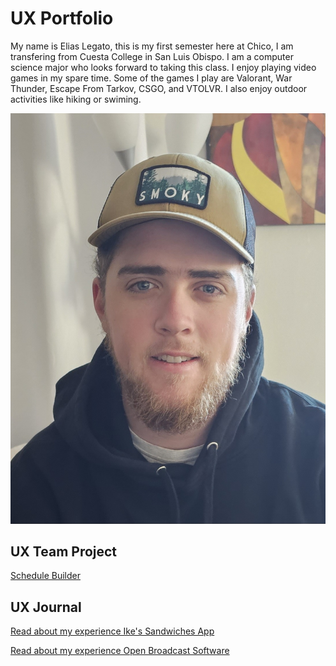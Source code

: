 # UX Portfolio

My name is Elias Legato, this is my first semester here at Chico, I am transfering from Cuesta College in San Luis Obispo. 
I am a computer science major who looks forward to taking this class. I enjoy playing video games in my spare time.
Some of the games I play are Valorant, War Thunder, Escape From Tarkov, CSGO, and VTOLVR. I also enjoy outdoor activities
like hiking or swiming.

![photo of me](/assets/20230718_153315.jpg)

## UX Team Project

[Schedule Builder](https://github.com/ChicoState/UX-ScheduleBuilder/tree/main)

## UX Journal

[Read about my experience Ike's Sandwiches App](j01/)

[Read about my experience Open Broadcast Software](j01/j02)
